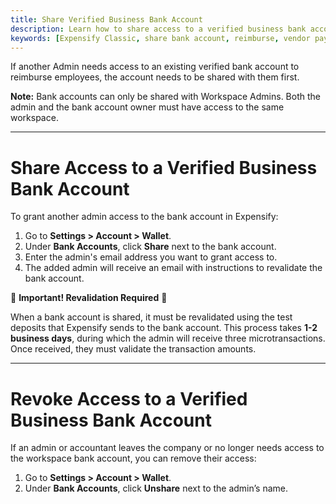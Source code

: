 ```yaml
---
title: Share Verified Business Bank Account
description: Learn how to share access to a verified business bank account in Expensify to reimburse employees or pay vendor bills.
keywords: [Expensify Classic, share bank account, reimburse, vendor payments, Workspace Admin]
---
```


If another Admin needs access to an existing verified bank account to reimburse employees, the account needs to be shared with them first.

**Note:** Bank accounts can only be shared with Workspace Admins. Both the admin and the bank account owner must have access to the same workspace.

---

# Share Access to a Verified Business Bank Account

To grant another admin access to the bank account in Expensify:

1. Go to **Settings > Account > Wallet**.
2. Under **Bank Accounts**, click **Share** next to the bank account.
3. Enter the admin's email address you want to grant access to.
4. The added admin will receive an email with instructions to revalidate the bank account.

🚨 **Important! Revalidation Required** 🚨

When a bank account is shared, it must be revalidated using the test deposits that Expensify sends to the bank account. This process takes **1-2 business days**, during which the admin will receive three microtransactions. Once received, they must validate the transaction amounts.


---

# Revoke Access to a Verified Business Bank Account

If an admin or accountant leaves the company or no longer needs access to the workspace bank account, you can remove their access:

1. Go to **Settings > Account > Wallet**.
2. Under **Bank Accounts**, click **Unshare** next to the admin’s name.

